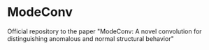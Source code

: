# ModeConv
Official repository to the paper "ModeConv: A novel convolution for distinguishing anomalous and normal structural behavior"
